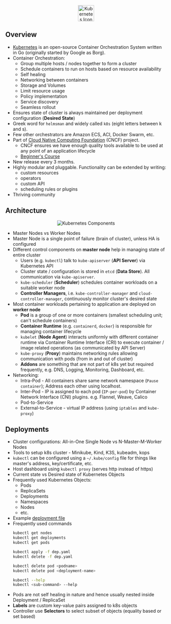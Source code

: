 <p align="center"><img height="50px" src="https://kubernetes.io/images/nav_logo2.svg" alt="Kubernetes Icon"></img></p>

## Overview

- [Kubernetes](https://kubernetes.io/) is an open-source Container Orchestration System written in Go (originally started by Google as Borg).
- Container Orchestration:
  * Group multiple hosts / nodes together to form a cluster
  * Schedule containers to run on hosts based on resource availability
  * Self healing
  * Networking between containers
  * Storage and Volumes
  * Limit resource usage
  * Policy implementation
  * Service discovery
  * Seamless rollout
- Ensures state of cluster is always maintained per deployment configuration (**Desired State**)
- Greek word for `helmsman` and widely called `k8s` (eight letters between k and s).
- Few other orchestrators are Amazon ECS, ACI, Docker Swarm, etc.
- Part of [Cloud Native Computing Foundation](https://www.cncf.io/) (CNCF) project.
  * CNCF ensures we have enough quality tools available to be used at any point of an application lifecycle
  * [Beginner's Course](https://www.edx.org/course/introduction-kubernetes-linuxfoundationx-lfs158x#!)
- New release every 3 months.
- Highly modular and pluggable. Functionality can be extended by writing:
  * custom resources
  * operators
  * custom API
  * scheduling rules or plugins
- Thriving community

## Architecture

<p align="center"><img src="https://d33wubrfki0l68.cloudfront.net/2475489eaf20163ec0f54ddc1d92aa8d4c87c96b/e7c81/images/docs/components-of-kubernetes.svg" alt="Kubernetes Components"></img></p>

- Master Nodes vs Worker Nodes
- Master Node is a single point of failure (brain of cluster), unless HA is configured
- Different control components on **master node** help in managing state of entire cluster
  * Users (e.g. `kubectl`) talk to `kube-apiserver` (**API Server**) via Kubernetes API
  * Cluster state / configuration is stored in `etcd` (**Data Store**). All communication via `kube-apiserver`.
  * `kube-scheduler` (**Scheduler**) schedules container workloads on a suitable worker node
  * **Controller Managers**, i.e. `kube-controller-manager` and `cloud-controller-manager`, continuously monitor cluster's desired state
- Most container workloads pertaining to application are deployed on **worker node**
  * **Pod** is a group of one or more containers (smallest scheduling unit; can't schedule containers)
  * **Container Runtime** (e.g. `containerd`, `docker`) is responsible for managing container lifecycle
  * `kubelet` (**Node Agent**) interacts uniformly with different container runtime via Container Runtime Interface (CRI) to execute container / image related operations (as communicated by API Server)
  * `kube-proxy` (**Proxy**) maintains networking rules allowing communication with pods (from in and out of cluster)
  * **Addons** are something that are not part of k8s yet but required frequently, e.g. DNS, Logging, Monitoring, Dashboard, etc.
- Networking:
  * Intra-Pod - All containers share same network namespace (`Pause container`); Address each other using localhost.
  * Inter-Pod - IP is assigned to each pod (`IP-per-pod`) by Container Network Interface (CNI) plugins. e.g. Flannel, Weave, Calico
  * Pod-to-Service
  * External-to-Service - virtual IP address (using `iptables` and `kube-proxy`)

## Deployments

- Cluster configurations: All-in-One Single Node vs N-Master-M-Worker Nodes
- Tools to setup k8s cluster - Minikube, Kind, K3S, kubeadm, kops
- `kubectl` can be configured using a `~/.kube/config` file for things like master's address, key/certificate, etc.
- Host dashboard using `kubectl proxy` (serves http instead of https)
- Current state vs Desired state of Kubernetes Objects
- Frequently used Kubernetes Objects:
  * Pods
  * ReplicaSets
  * Deployments
  * Namespaces
  * Nodes
  * etc.
- Example [deployment file](depa.yml)
- Frequently used commands
  ```bash
  kubectl get nodes
  kubectl get deployments
  kubectl get pods
  
  kubectl apply -f dep.yaml
  kubectl delete -f dep.yaml

  kubectl delete pod <podname>
  kubectl delete pod <deployment-name>

  kubectl --help
  kubectl <sub-command> --help
  ```
- Pods are not self healing in nature and hence usually nested inside Deployment / ReplicaSet
- **Labels** are custom key-value pairs assigned to k8s objects
- Controller use **Selectors** to select subset of objects (equality based or set based)
